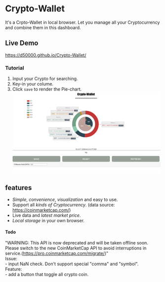 # Crypto-Wallet
It's a Crpto-Wallet in local browser.
Let you manage all your Cryptocurrency and combine them in this dashboard.

## Live Demo
https://d50000.github.io/Crypto-Wallet/  

### Tutorial
1. Input your Crypto for searching.
2. Key-in your colume.
3. Click `save` to render the Pie-chart.
![](https://github.com/D50000/Crypto-Wallet/blob/master/ps2.PNG)

## features
 - *Simple*, *convenience*, *visualization* and easy to use.
 - Support all *kinds of Cryptocurrency*. (data source: https://coinmarketcap.com/)
 - Live data and *latest market price*.
 - *Local storage* in your own browser.
#### Todo
"WARNING: This API is now deprecated and will be taken offline soon.  
Please switch to the new CoinMarketCap API to avoid interruptions in service.(https://pro.coinmarketcap.com/migrate/)"  
	Issue:  
    - input NaN check. Don't support special "comma" and "symbol".  
    Feature:  
    - add a button that toggle all crypto coin.


